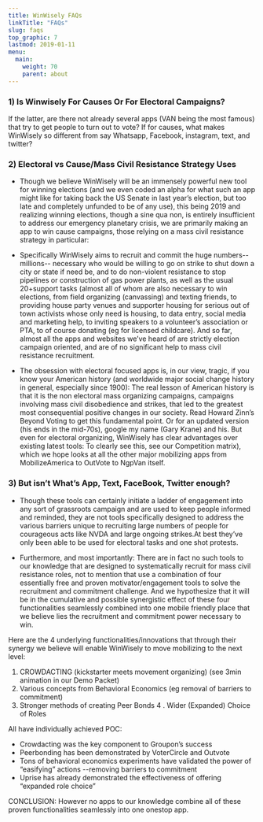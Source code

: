 ```yaml
---
title: WinWisely FAQs
linkTitle: "FAQs"
slug: faqs
top_graphic: 7
lastmod: 2019-01-11
menu:
  main:
    weight: 70
    parent: about
---
```


### 1) Is Winwisely For Causes Or For Electoral Campaigns?

If the latter, are there not already several apps (VAN being the most famous) that try to get people to turn out to vote? If for causes, what makes WinWisely so different from say Whatsapp, Facebook, instagram, text, and twitter?
 
### 2) Electoral vs Cause/Mass Civil Resistance Strategy Uses

- Though we believe WinWisely will be an immensely powerful new tool for winning elections (and we even coded an alpha for what such an app might like for taking back the US Senate in last year’s election, but too late and completely unfunded  to be of any use), this being 2019 and realizing winning elections, though a sine qua non, is entirely insufficient to address our emergency planetary crisis, we are primarily making an app to win cause campaigns, those relying on a mass civil resistance strategy in particular: 

- Specifically WinWisely aims to recruit and commit the huge numbers--millions-- necessary who would be willing to go on strike to shut down a city or state if need be, and to do non-violent resistance to stop pipelines or construction of  gas power plants, as well as the usual 20+support tasks (almost all of whom are also necessary to win elections, from field organizing (canvassing) and texting friends,  to providing house party venues and supporter housing for serious out of town activists whose only need is housing, to data entry, social media and marketing help, to inviting speakers to a volunteer’s association or PTA, to of course donating (eg for licensed childcare). And so far, almost all the apps and websites we’ve heard of are strictly election campaign oriented, and are of no significant help to mass civil resistance recruitment.

- The obsession with electoral focused apps is, in our view, tragic, if you know your American history (and worldwide major social change history in general, especially since 1900): The real lesson of American history is that it is the non electoral mass organizing campaigns, campaigns involving mass civil disobedience and strikes, that led to the greatest most consequential positive changes in our society. Read Howard Zinn’s Beyond Voting to get this fundamental point. Or for an updated version (his ends in the mid-70s), google my name (Gary Krane) and his.
But even for electoral organizing, WinWisely has clear advantages over existing latest tools: To clearly see this, see our  Competition matrix), which we hope looks at all the other major mobilizing apps from MobilizeAmerica to OutVote to NgpVan itself.

### 3) But isn’t What’s App, Text, FaceBook, Twitter enough?

- Though these tools can certainly initiate a ladder of engagement into any sort of grassroots campaign and are used to keep people informed and reminded, they are not tools specifically designed to address the various barriers unique to recruiting large numbers of people for courageous acts like NVDA and large ongoing strikes.At best they’ve only been able to be used for electoral tasks and one shot protests.

- Furthermore, and most importantly: There are in fact no such tools to our knowledge that are designed to systematically recruit for mass civil resistance roles, not to mention that use a combination of four essentially free and proven motivator/engagement tools to solve the recruitment and commitment challenge. And we hypothesize that it will be in the cumulative and possible synergistic effect of these four functionalities seamlessly combined into one mobile friendly place  that we believe lies the recruitment and commitment power necessary to win.
 
Here are the 4 underlying functionalities/innovations that through their synergy we believe will enable WinWisely to move mobilizing to the next level:

 1. CROWDACTING (kickstarter meets movement organizing) (see 3min animation in our Demo Packet)
 2. Various concepts from Behavioral Economics (eg removal of barriers to commitment)
 3. Stronger methods of creating Peer Bonds
 4 . Wider (Expanded) Choice of Roles
 
All have individually achieved POC:

 - Crowdacting was the key component to Groupon’s success
 - Peerbonding has been demonstrated by VoterCircle and Outvote
 - Tons of behavioral economics experiments have validated the power of “easifying” actions --removing barriers to commitment
 - Uprise has already demonstrated the effectiveness of offering “expanded role choice”

CONCLUSION: However no apps to our knowledge combine all of these proven functionalities seamlessly into one onestop app.

